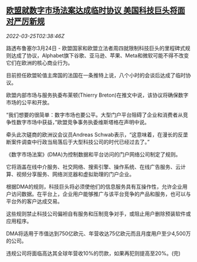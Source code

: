 <!--1648177263000-->
[欧盟就数字市场法案达成临时协议 美国科技巨头将面对严厉新规](https://cn.reuters.com/article/eu-digital-market-us-techs-0325-idCNKCS2LM08L)
------

<div><i>2022-03-25T02:38:46Z</i></div><p>路透布鲁塞尔3月24日 - 欧盟国家和欧盟立法者周四就限制科技巨头的里程碑式规则达成了协议，Alphabet旗下谷歌、亚马逊、苹果、Meta和微软可能不得不改变它们在欧洲的核心商业行为。</p><p>目前担任欧盟轮值主席国的法国在一条推特上说，八个小时的会谈后达成了临时协议。</p><p>欧盟内部市场与服务执委布莱顿(Thierry Breton)在推文中说，该协议将确保数字市场的公平和开放。</p><p>“我们想要的很简单：数字市场也要公平。大型门户平台阻碍了企业和消费者从竞争性数字市场中获益，”欧盟竞争事务执委维斯塔格在声明中说。</p><p>牵头此次磋商的欧洲议会议员Andreas Schwab表示，“这意味着，在漫长的反垄断案件调查中行政当局落后于大型科技公司的时代已经过去了。”</p><p>《数字市场法案》(DMA)为控制数据和平台访问的门户网络公司制定了规则。</p><p>它将涵盖在线中介服务、社交网络、搜索引擎、操作系统、在线广告服务、云计算、视频分享服务、网络浏览器和虚拟助理的门户企业。</p><p>根据DMA的规则，科技巨头将必须使他们的信息服务具有互操作性，允许企业用户访问数据。在平台上，企业用户能够推广与该平台竞争的产品和服务，也可以与平台外的客户达成交易。</p><p>这些规则禁止科技公司偏袒自有服务和压制竞争对手，或阻止用户删除预装软件或应用程序。</p><p>DMA将适用于市值达到750亿欧元、年营收达75亿欧元而且月度用户至少4,500万的公司。</p><p>违规公司将面临高达其全球年营收10%的罚款，如果再犯则提高至20%。(完)</p>

